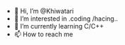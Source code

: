 - 👋 Hi, I’m @Khiwatari
- 👀 I’m interested in .coding /hacing..
- 🌱 I’m currently learning C/C++
- 📫 How to reach me 

<!---
Khiwatari/Khiwatari is a ✨ special ✨ repository because its `README.md` (this file) appears on your GitHub profile.
You can click the Preview link to take a look at your changes.
--->
